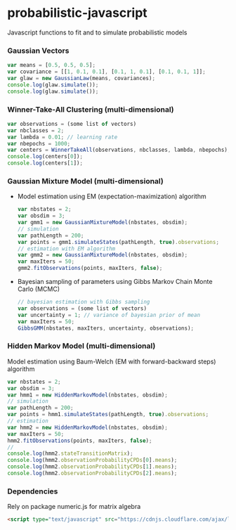 # probabilistic-javascript

Javascript functions to fit and to simulate probabilistic models


### Gaussian Vectors

```javascript
var means = [0.5, 0.5, 0.5];
var covariance = [[1, 0.1, 0.1], [0.1, 1, 0.1], [0.1, 0.1, 1]];
var glaw = new GaussianLaw(means, covariances);
console.log(glaw.simulate());
console.log(glaw.simulate());
```

### Winner-Take-All Clustering (multi-dimensional)

```javascript
var observations = (some list of vectors)
var nbclasses = 2;
var lambda = 0.01; // learning rate
var nbepochs = 1000;
var centers = WinnerTakeAll(observations, nbclasses, lambda, nbepochs);
console.log(centers[0]);
console.log(centers[1]);
```

### Gaussian Mixture Model (multi-dimensional)
* Model estimation using EM (expectation-maximization) algorithm

    ```javascript
    var nbstates = 2;
    var obsdim = 3;
    var gmm1 = new GaussianMixtureModel(nbstates, obsdim);
    // simulation
    var pathLength = 200;
    var points = gmm1.simulateStates(pathLength, true).observations;
    // estimation with EM algorithm
    var gmm2 = new GaussianMixtureModel(nbstates, obsdim);
    var maxIters = 50;
    gmm2.fitObservations(points, maxIters, false);
    ```

* Bayesian sampling of parameters using Gibbs Markov Chain Monte Carlo (MCMC)

    ```javascript
    // bayesian estimation with Gibbs sampling
    var observations = (some list of vectors)
    var uncertainty = 1; // variance of bayesian prior of mean
    var maxIters = 50;
    GibbsGMM(nbstates, maxIters, uncertainty, observations);
    ```

### Hidden Markov Model (multi-dimensional)
Model estimation using Baum-Welch (EM with forward-backward steps) algorithm

```javascript
var nbstates = 2;
var obsdim = 3;
var hmm1 = new HiddenMarkovModel(nbstates, obsdim);
// simulation
var pathLength = 200;
var points = hmm1.simulateStates(pathLength, true).observations;
// estimation
var hmm2 = new HiddenMarkovModel(nbstates, obsdim);
var maxIters = 50;
hmm2.fitObservations(points, maxIters, false);
//
console.log(hmm2.stateTransitionMatrix);
console.log(hmm2.observationProbabilityCPDs[0].means);
console.log(hmm2.observationProbabilityCPDs[1].means);
console.log(hmm2.observationProbabilityCPDs[2].means);
```

### Dependencies
Rely on package numeric.js for matrix algebra

```html
<script type="text/javascript" src="https://cdnjs.cloudflare.com/ajax/libs/numeric/1.2.6/numeric.js"></script>
```


